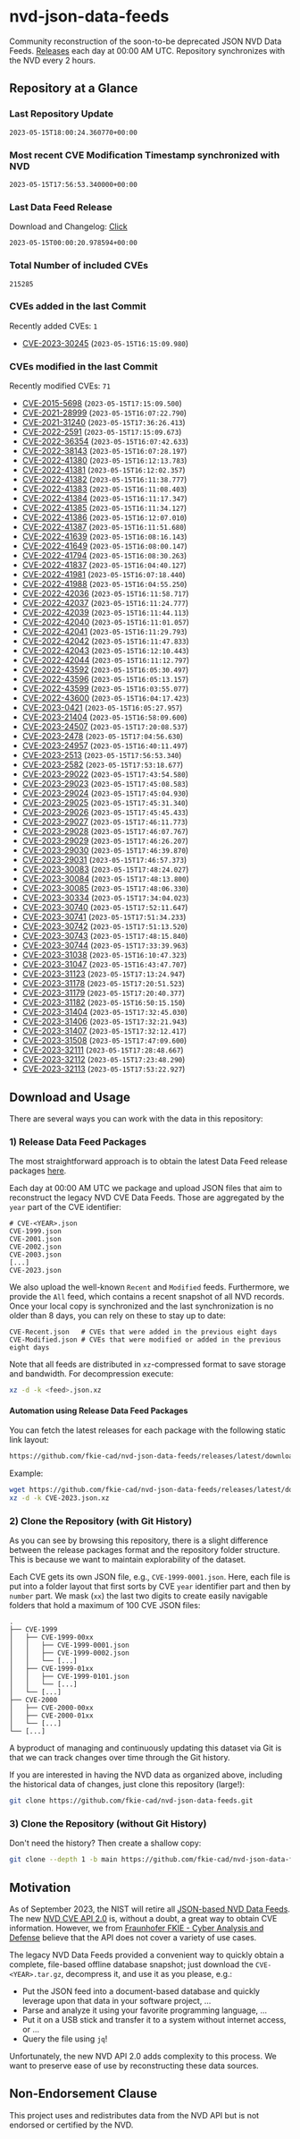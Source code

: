 # nvd-json-data-feeds

Community reconstruction of the soon-to-be deprecated JSON NVD Data Feeds. 
[Releases](releases/latest) each day at 00:00 AM UTC.
Repository synchronizes with the NVD every 2 hours.

## Repository at a Glance

### Last Repository Update

```plain
2023-05-15T18:00:24.360770+00:00
```

### Most recent CVE Modification Timestamp synchronized with NVD

```plain
2023-05-15T17:56:53.340000+00:00
```

### Last Data Feed Release

Download and Changelog: [Click](releases/latest)

```plain
2023-05-15T00:00:20.978594+00:00
```

### Total Number of included CVEs

```plain
215285
```

### CVEs added in the last Commit

Recently added CVEs: `1`

* [CVE-2023-30245](CVE-2023/CVE-2023-302xx/CVE-2023-30245.json) (`2023-05-15T16:15:09.980`)


### CVEs modified in the last Commit

Recently modified CVEs: `71`

* [CVE-2015-5698](CVE-2015/CVE-2015-56xx/CVE-2015-5698.json) (`2023-05-15T17:15:09.500`)
* [CVE-2021-28999](CVE-2021/CVE-2021-289xx/CVE-2021-28999.json) (`2023-05-15T16:07:22.790`)
* [CVE-2021-31240](CVE-2021/CVE-2021-312xx/CVE-2021-31240.json) (`2023-05-15T17:36:26.413`)
* [CVE-2022-2591](CVE-2022/CVE-2022-25xx/CVE-2022-2591.json) (`2023-05-15T17:15:09.673`)
* [CVE-2022-36354](CVE-2022/CVE-2022-363xx/CVE-2022-36354.json) (`2023-05-15T16:07:42.633`)
* [CVE-2022-38143](CVE-2022/CVE-2022-381xx/CVE-2022-38143.json) (`2023-05-15T16:07:28.197`)
* [CVE-2022-41380](CVE-2022/CVE-2022-413xx/CVE-2022-41380.json) (`2023-05-15T16:12:13.783`)
* [CVE-2022-41381](CVE-2022/CVE-2022-413xx/CVE-2022-41381.json) (`2023-05-15T16:12:02.357`)
* [CVE-2022-41382](CVE-2022/CVE-2022-413xx/CVE-2022-41382.json) (`2023-05-15T16:11:38.777`)
* [CVE-2022-41383](CVE-2022/CVE-2022-413xx/CVE-2022-41383.json) (`2023-05-15T16:11:08.403`)
* [CVE-2022-41384](CVE-2022/CVE-2022-413xx/CVE-2022-41384.json) (`2023-05-15T16:11:17.347`)
* [CVE-2022-41385](CVE-2022/CVE-2022-413xx/CVE-2022-41385.json) (`2023-05-15T16:11:34.127`)
* [CVE-2022-41386](CVE-2022/CVE-2022-413xx/CVE-2022-41386.json) (`2023-05-15T16:12:07.010`)
* [CVE-2022-41387](CVE-2022/CVE-2022-413xx/CVE-2022-41387.json) (`2023-05-15T16:11:51.680`)
* [CVE-2022-41639](CVE-2022/CVE-2022-416xx/CVE-2022-41639.json) (`2023-05-15T16:08:16.143`)
* [CVE-2022-41649](CVE-2022/CVE-2022-416xx/CVE-2022-41649.json) (`2023-05-15T16:08:00.147`)
* [CVE-2022-41794](CVE-2022/CVE-2022-417xx/CVE-2022-41794.json) (`2023-05-15T16:08:30.263`)
* [CVE-2022-41837](CVE-2022/CVE-2022-418xx/CVE-2022-41837.json) (`2023-05-15T16:04:40.127`)
* [CVE-2022-41981](CVE-2022/CVE-2022-419xx/CVE-2022-41981.json) (`2023-05-15T16:07:18.440`)
* [CVE-2022-41988](CVE-2022/CVE-2022-419xx/CVE-2022-41988.json) (`2023-05-15T16:04:55.250`)
* [CVE-2022-42036](CVE-2022/CVE-2022-420xx/CVE-2022-42036.json) (`2023-05-15T16:11:58.717`)
* [CVE-2022-42037](CVE-2022/CVE-2022-420xx/CVE-2022-42037.json) (`2023-05-15T16:11:24.777`)
* [CVE-2022-42039](CVE-2022/CVE-2022-420xx/CVE-2022-42039.json) (`2023-05-15T16:11:44.113`)
* [CVE-2022-42040](CVE-2022/CVE-2022-420xx/CVE-2022-42040.json) (`2023-05-15T16:11:01.057`)
* [CVE-2022-42041](CVE-2022/CVE-2022-420xx/CVE-2022-42041.json) (`2023-05-15T16:11:29.793`)
* [CVE-2022-42042](CVE-2022/CVE-2022-420xx/CVE-2022-42042.json) (`2023-05-15T16:11:47.833`)
* [CVE-2022-42043](CVE-2022/CVE-2022-420xx/CVE-2022-42043.json) (`2023-05-15T16:12:10.443`)
* [CVE-2022-42044](CVE-2022/CVE-2022-420xx/CVE-2022-42044.json) (`2023-05-15T16:11:12.797`)
* [CVE-2022-43592](CVE-2022/CVE-2022-435xx/CVE-2022-43592.json) (`2023-05-15T16:05:30.497`)
* [CVE-2022-43596](CVE-2022/CVE-2022-435xx/CVE-2022-43596.json) (`2023-05-15T16:05:13.157`)
* [CVE-2022-43599](CVE-2022/CVE-2022-435xx/CVE-2022-43599.json) (`2023-05-15T16:03:55.077`)
* [CVE-2022-43600](CVE-2022/CVE-2022-436xx/CVE-2022-43600.json) (`2023-05-15T16:04:17.423`)
* [CVE-2023-0421](CVE-2023/CVE-2023-04xx/CVE-2023-0421.json) (`2023-05-15T16:05:27.957`)
* [CVE-2023-21404](CVE-2023/CVE-2023-214xx/CVE-2023-21404.json) (`2023-05-15T16:58:09.600`)
* [CVE-2023-24507](CVE-2023/CVE-2023-245xx/CVE-2023-24507.json) (`2023-05-15T17:20:08.537`)
* [CVE-2023-2478](CVE-2023/CVE-2023-24xx/CVE-2023-2478.json) (`2023-05-15T17:04:56.630`)
* [CVE-2023-24957](CVE-2023/CVE-2023-249xx/CVE-2023-24957.json) (`2023-05-15T16:40:11.497`)
* [CVE-2023-2513](CVE-2023/CVE-2023-25xx/CVE-2023-2513.json) (`2023-05-15T17:56:53.340`)
* [CVE-2023-2582](CVE-2023/CVE-2023-25xx/CVE-2023-2582.json) (`2023-05-15T17:53:18.677`)
* [CVE-2023-29022](CVE-2023/CVE-2023-290xx/CVE-2023-29022.json) (`2023-05-15T17:43:54.580`)
* [CVE-2023-29023](CVE-2023/CVE-2023-290xx/CVE-2023-29023.json) (`2023-05-15T17:45:08.583`)
* [CVE-2023-29024](CVE-2023/CVE-2023-290xx/CVE-2023-29024.json) (`2023-05-15T17:45:04.930`)
* [CVE-2023-29025](CVE-2023/CVE-2023-290xx/CVE-2023-29025.json) (`2023-05-15T17:45:31.340`)
* [CVE-2023-29026](CVE-2023/CVE-2023-290xx/CVE-2023-29026.json) (`2023-05-15T17:45:45.433`)
* [CVE-2023-29027](CVE-2023/CVE-2023-290xx/CVE-2023-29027.json) (`2023-05-15T17:46:11.773`)
* [CVE-2023-29028](CVE-2023/CVE-2023-290xx/CVE-2023-29028.json) (`2023-05-15T17:46:07.767`)
* [CVE-2023-29029](CVE-2023/CVE-2023-290xx/CVE-2023-29029.json) (`2023-05-15T17:46:26.207`)
* [CVE-2023-29030](CVE-2023/CVE-2023-290xx/CVE-2023-29030.json) (`2023-05-15T17:46:39.870`)
* [CVE-2023-29031](CVE-2023/CVE-2023-290xx/CVE-2023-29031.json) (`2023-05-15T17:46:57.373`)
* [CVE-2023-30083](CVE-2023/CVE-2023-300xx/CVE-2023-30083.json) (`2023-05-15T17:48:24.027`)
* [CVE-2023-30084](CVE-2023/CVE-2023-300xx/CVE-2023-30084.json) (`2023-05-15T17:48:13.800`)
* [CVE-2023-30085](CVE-2023/CVE-2023-300xx/CVE-2023-30085.json) (`2023-05-15T17:48:06.330`)
* [CVE-2023-30334](CVE-2023/CVE-2023-303xx/CVE-2023-30334.json) (`2023-05-15T17:34:04.023`)
* [CVE-2023-30740](CVE-2023/CVE-2023-307xx/CVE-2023-30740.json) (`2023-05-15T17:52:11.647`)
* [CVE-2023-30741](CVE-2023/CVE-2023-307xx/CVE-2023-30741.json) (`2023-05-15T17:51:34.233`)
* [CVE-2023-30742](CVE-2023/CVE-2023-307xx/CVE-2023-30742.json) (`2023-05-15T17:51:13.520`)
* [CVE-2023-30743](CVE-2023/CVE-2023-307xx/CVE-2023-30743.json) (`2023-05-15T17:48:15.840`)
* [CVE-2023-30744](CVE-2023/CVE-2023-307xx/CVE-2023-30744.json) (`2023-05-15T17:33:39.963`)
* [CVE-2023-31038](CVE-2023/CVE-2023-310xx/CVE-2023-31038.json) (`2023-05-15T16:10:47.323`)
* [CVE-2023-31047](CVE-2023/CVE-2023-310xx/CVE-2023-31047.json) (`2023-05-15T16:43:47.707`)
* [CVE-2023-31123](CVE-2023/CVE-2023-311xx/CVE-2023-31123.json) (`2023-05-15T17:13:24.947`)
* [CVE-2023-31178](CVE-2023/CVE-2023-311xx/CVE-2023-31178.json) (`2023-05-15T17:20:51.523`)
* [CVE-2023-31179](CVE-2023/CVE-2023-311xx/CVE-2023-31179.json) (`2023-05-15T17:20:40.377`)
* [CVE-2023-31182](CVE-2023/CVE-2023-311xx/CVE-2023-31182.json) (`2023-05-15T16:50:15.150`)
* [CVE-2023-31404](CVE-2023/CVE-2023-314xx/CVE-2023-31404.json) (`2023-05-15T17:32:45.030`)
* [CVE-2023-31406](CVE-2023/CVE-2023-314xx/CVE-2023-31406.json) (`2023-05-15T17:32:21.943`)
* [CVE-2023-31407](CVE-2023/CVE-2023-314xx/CVE-2023-31407.json) (`2023-05-15T17:32:12.417`)
* [CVE-2023-31508](CVE-2023/CVE-2023-315xx/CVE-2023-31508.json) (`2023-05-15T17:47:09.600`)
* [CVE-2023-32111](CVE-2023/CVE-2023-321xx/CVE-2023-32111.json) (`2023-05-15T17:28:48.667`)
* [CVE-2023-32112](CVE-2023/CVE-2023-321xx/CVE-2023-32112.json) (`2023-05-15T17:23:48.290`)
* [CVE-2023-32113](CVE-2023/CVE-2023-321xx/CVE-2023-32113.json) (`2023-05-15T17:53:22.927`)


## Download and Usage

There are several ways you can work with the data in this repository:

### 1) Release Data Feed Packages

The most straightforward approach is to obtain the latest Data Feed release packages [here](releases/latest).

Each day at 00:00 AM UTC we package and upload JSON files that aim to reconstruct the legacy NVD CVE Data Feeds.
Those are aggregated by the `year` part of the CVE identifier:

```
# CVE-<YEAR>.json
CVE-1999.json
CVE-2001.json
CVE-2002.json
CVE-2003.json
[...]
CVE-2023.json
```

We also upload the well-known `Recent` and `Modified` feeds.
Furthermore, we provide the `All` feed, which contains a recent snapshot of all NVD records.
Once your local copy is synchronized and the last synchronization is no older than 8 days, you can rely on these to stay up to date:

```plain
CVE-Recent.json   # CVEs that were added in the previous eight days
CVE-Modified.json # CVEs that were modified or added in the previous eight days
```

Note that all feeds are distributed in `xz`-compressed format to save storage and bandwidth.
For decompression execute:

```sh
xz -d -k <feed>.json.xz
```


#### Automation using Release Data Feed Packages

You can fetch the latest releases for each package with the following static link layout:

```sh
https://github.com/fkie-cad/nvd-json-data-feeds/releases/latest/download/CVE-<YEAR>.json.xz
```

Example:

```sh
wget https://github.com/fkie-cad/nvd-json-data-feeds/releases/latest/download/CVE-2023.json.xz
xz -d -k CVE-2023.json.xz
```

### 2) Clone the Repository (with Git History)

As you can see by browsing this repository, there is a slight difference between the release packages format and the repository folder structure.
This is because we want to maintain explorability of the dataset.

Each CVE gets its own JSON file, e.g., `CVE-1999-0001.json`.
Here, each file is put into a folder layout that first sorts by CVE `year` identifier part and then by `number` part.
We mask (`xx`) the last two digits to create easily navigable folders that hold a maximum of 100 CVE JSON files:

```plain
.
├── CVE-1999
│   ├── CVE-1999-00xx
│   │   ├── CVE-1999-0001.json
│   │   ├── CVE-1999-0002.json
│   │   └── [...]
│   ├── CVE-1999-01xx
│   │   ├── CVE-1999-0101.json
│   │   └── [...]
│   └── [...]
├── CVE-2000
│   ├── CVE-2000-00xx
│   ├── CVE-2000-01xx
│   └── [...]
└── [...]
```

A byproduct of managing and continuously updating this dataset via Git is that we can track changes over time through the Git history.

If you are interested in having the NVD data as organized above, including the historical data of changes, just clone this repository (large!):

```sh
git clone https://github.com/fkie-cad/nvd-json-data-feeds.git
```

### 3) Clone the Repository (without Git History)

Don't need the history? Then create a shallow copy:

```sh
git clone --depth 1 -b main https://github.com/fkie-cad/nvd-json-data-feeds.git
```

## Motivation

As of September 2023, the NIST will retire all [JSON-based NVD Data Feeds](https://nvd.nist.gov/vuln/data-feeds#divRetirementBanner-1).
The new [NVD CVE API 2.0](https://nvd.nist.gov/developers/vulnerabilities) is, without a doubt, a great way to obtain CVE information.
However, we from [Fraunhofer FKIE - Cyber Analysis and Defense](https://www.fkie.fraunhofer.de/en/departments/cad.html) believe that the API does not cover a variety of use cases.

The legacy NVD Data Feeds provided a convenient way to quickly obtain a complete, file-based offline database snapshot; just download the `CVE-<YEAR>.tar.gz`, decompress it, and use it as you please, e.g.:

* Put the JSON feed into a document-based database and quickly leverage upon that data in your software project, ...
* Parse and analyze it using your favorite programming language, ...
* Put it on a USB stick and transfer it to a system without internet access, or ...
* Query the file using `jq`!

Unfortunately, the new NVD API 2.0 adds complexity to this process.
We want to preserve ease of use by reconstructing these data sources.

## Non-Endorsement Clause

This project uses and redistributes data from the NVD API but is not endorsed or certified by the NVD.